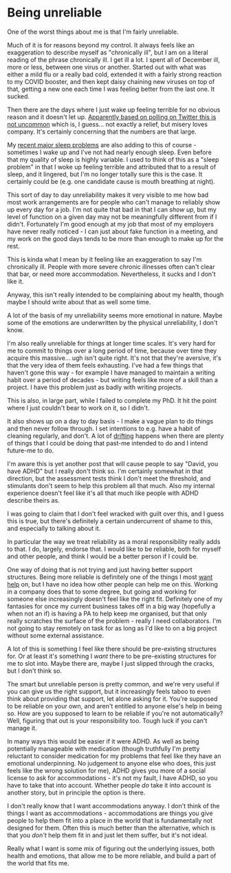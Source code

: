 # Being unreliable

One of the worst things about me is that I'm fairly unreliable.

Much of it is for reasons beyond my control. It always feels like an exaggeration to describe myself as "chronically ill", but I am on a literal reading of the phrase chronically ill. I get ill a lot. I spent all of December ill, more or less, between one virus or another. Started out with what was either a mild flu or a really bad cold, extended it with a fairly strong reaction to my COVID booster, and then kept daisy chaining new viruses on top of that, getting a new one each time I was feeling better from the last one. It sucked.

Then there are the days where I just wake up feeling terrible for no obvious reason and it doesn't let up. [Apparently based on polling on Twitter this is not uncommon](https://twitter.com/DRMacIver/status/1480595949671964674) which is, I guess... not exactly a relief, but misery loves company. It's certainly concerning that the numbers are that large.

My [recent major sleep problems](https://notebook.drmaciver.com/posts/2022-01-04-14:48.html) are also adding to this of course - sometimes I wake up and I've not had nearly enough sleep. Even before that my quality of sleep is highly variable. I used to think of this as a "sleep problem" in that I woke up feeling terrible and attributed that to a result of sleep, and it lingered, but I'm no longer totally sure this is the case. It certainly could be (e.g. one candidate cause is mouth breathing at night).

This sort of day to day unreliability makes it very visible to me how bad most work arrangements are for people who can't manage to reliably show up every day for a job. I'm not quite that bad in that I can *show up*, but my level of function on a given day may not be meaningfully different from if I didn't. Fortunately I'm good enough at my job that most of my employers have never really noticed - I can just about fake function in a meeting, and my work on the good days tends to be more than enough to make up for the rest.

This is kinda what I mean by it feeling like an exaggeration to say I'm chronically ill. People with more severe chronic illnesses often can't clear that bar, or need more accommodation. Nevertheless, it sucks and I don't like it.

Anyway, this isn't really intended to be complaining about my health, though maybe I should write about that as well some time.

A lot of the basis of my unreliability seems more emotional in nature. Maybe some of the emotions are underwritten by the physical unreliability, I don't know.

I'm also really unreliable for things at longer time scales. It's very hard for me to commit to things over a long period of time, because over time they acquire this massive... ugh isn't quite right. It's not that they're aversive, it's that the very idea of them feels exhausting.
I've had a few things that haven't gone this way - for example I have managed to maintain a writing habit over a period of decades - but writing feels like more of a skill than a project. I have this problem just as badly with writing projects.

This is also, in large part, while I failed to complete my PhD. It hit the point where I just couldn't bear to work on it, so I didn't.

It also shows up on a day to day basis - I make a vague plan to do things and then never follow through. I set intentions to e.g. have a habit of cleaning regularly, and don't. A lot of [drifting](https://notebook.drmaciver.com/posts/2022-01-06-12:00.html) happens when there are plenty of things that I could be doing that past-me intended to do and I intend future-me to do.

I'm aware this is yet another post that will cause people to say "David, you have ADHD" but I really don't think so. I'm certainly somewhat in that direction, but the assessment tests think I don't meet the threshold, and stimulants don't seem to help this problem all that much. Also my internal experience doesn't feel like it's all that much like people with ADHD describe theirs as.

I was going to claim that I don't feel wracked with guilt over this, and I guess this is true, but there's definitely a certain undercurrent of shame to this, and especially to talking about it.

In particular the way we treat reliability as a moral responsibility really adds to that. I do, largely, endorse that. I would like to be reliable, both for myself and other people, and think I would be a better person if I could be.

One way of doing that is not trying and just having better support structures. Being more reliable is definitely one of the things I most [want help](https://notebook.drmaciver.com/posts/2022-01-02-12:34.html) on, but I have no idea how other people can help me on this. Working in a company does that to some degree, but going and working for someone else increasingly doesn't feel like the right fit. Definitely one of my fantasies for once my current business takes off in a big way (hopefully a when not an if) is having a PA to help keep me organised, but that only really scratches the surface of the problem - really I need collaborators. I'm not going to stay remotely on task for as long as I'd like to on a big project without some external assistance.

A lot of this is something I feel like there should be pre-existing structures for. Or at least it's something I *want* there to be pre-existing structures for me to slot into. Maybe there are, maybe I just slipped through the cracks, but I don't think so.

The smart but unreliable person is pretty common, and we're very useful if you can give us the right support, but it increasingly feels taboo to even think about providing that support, let alone asking for it. You're supposed to be reliable on your own, and aren't entitled to anyone else's help in being so. How are you supposed to learn to be reliable if you're not automatically? Well, figuring that out is your responsibility too. Tough luck if you can't manage it.

In many ways this would be easier if it were ADHD. As well as being potentially manageable with medication (though truthfully I'm pretty reluctant to consider medication for my problems that feel like they have an emotional underpinning. No judgement to anyone else who does, this just feels like the wrong solution for me), ADHD gives you more of a social license to ask for accommodations - it's not my fault, I have ADHD, so you have to take that into account. Whether people *do* take it into account is another story, but in principle the option is there.

I don't really know that I want accommodations anyway. I don't think of the things I want as accommodations - accommodations are things you give people to help them fit into a place in the world that is fundamentally not designed for them. Often this is much better than the alternative, which is that you *don't* help them fit in and just let them suffer, but it's not ideal.

Really what I want is some mix of figuring out the underlying issues, both health and emotions, that allow me to be more reliable, and build a part of the world that fits me.
